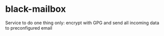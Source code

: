 # black-mailbox

Service to do one thing only: encrypt with GPG and send all incoming data to preconfigured email
